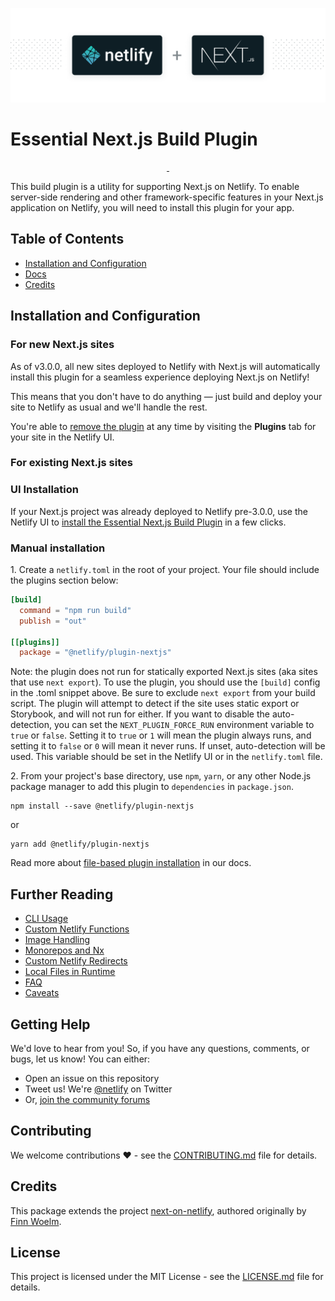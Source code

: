 ![Next.js on Netlify Build Plugin](next-on-netlify.png)

# Essential Next.js Build Plugin

<p align="center">
  <a aria-label="npm version" href="https://www.npmjs.com/package/@netlify/plugin-nextjs">
    <img alt="" src="https://img.shields.io/npm/v/@netlify/plugin-nextjs">
  </a>
  <a aria-label="MIT License" href="https://img.shields.io/npm/l/@netlify/plugin-nextjs">
    <img alt="" src="https://img.shields.io/npm/l/@netlify/plugin-nextjs">
  </a>
</p>

This build plugin is a utility for supporting Next.js on Netlify. To enable server-side rendering and other framework-specific features in your Next.js application on Netlify, you will need to install this plugin for your app.

## Table of Contents

- [Installation and Configuration](#installation-and-configuration)
- [Docs](#docs)
- [Credits](#credits)

## Installation and Configuration

### For new Next.js sites

As of v3.0.0, all new sites deployed to Netlify with Next.js will automatically install this plugin for a seamless experience deploying Next.js on Netlify!

This means that you don't have to do anything — just build and deploy your site to Netlify as usual and we'll handle the rest.

You're able to [remove the plugin](https://docs.netlify.com/configure-builds/build-plugins/#remove-a-plugin) at any time by visiting the **Plugins** tab for your site in the Netlify UI.

### For existing Next.js sites

### UI Installation

If your Next.js project was already deployed to Netlify pre-3.0.0, use the Netlify UI to [install the Essential Next.js Build Plugin](http://app.netlify.com/plugins/@netlify/plugin-nextjs/install) in a few clicks.

### Manual installation

1\. Create a `netlify.toml` in the root of your project. Your file should include the plugins section below:

```toml
[build]
  command = "npm run build"
  publish = "out"

[[plugins]]
  package = "@netlify/plugin-nextjs"
```

Note: the plugin does not run for statically exported Next.js sites (aka sites that use `next export`). To use the plugin, you should use the `[build]` config in the .toml snippet above. Be sure to exclude `next export` from your build script. 
The plugin will attempt to detect if the site uses static export or Storybook, and will not run for either. If you want to disable the auto-detection, you can set the `NEXT_PLUGIN_FORCE_RUN` environment variable to `true` or `false`. 
Setting it to `true` or `1` will mean the plugin always runs, and setting it to `false` or `0` will mean it never runs. If unset, auto-detection will be used. This variable should be set in the Netlify UI or in the `netlify.toml` file.

2\. From your project's base directory, use `npm`, `yarn`, or any other Node.js package manager to add this plugin to `dependencies` in `package.json`.

```
npm install --save @netlify/plugin-nextjs
```

or

```
yarn add @netlify/plugin-nextjs
```

Read more about [file-based plugin installation](https://docs.netlify.com/configure-builds/build-plugins/#file-based-installation) in our docs.

## Further Reading

- [CLI Usage](https://github.com/netlify/netlify-plugin-nextjs/tree/main/docs/cli-usage.md)
- [Custom Netlify Functions](https://github.com/netlify/netlify-plugin-nextjs/tree/main/docs/custom-functions.md)
- [Image Handling](https://github.com/netlify/netlify-plugin-nextjs/tree/main/docs/image-handling.md)
- [Monorepos and Nx](https://github.com/netlify/netlify-plugin-nextjs/tree/main/docs/monorepos.md)
- [Custom Netlify Redirects](https://github.com/netlify/netlify-plugin-nextjs/tree/main/docs/custom-redirects.md)
- [Local Files in Runtime](https://github.com/netlify/netlify-plugin-nextjs/tree/main/docs/local-files-in-runtime.md)
- [FAQ](https://github.com/netlify/netlify-plugin-nextjs/tree/main/docs/faq.md)
- [Caveats](https://github.com/netlify/netlify-plugin-nextjs/tree/main/docs/caveats.md)

## Getting Help

We'd love to hear from you! So, if you have any questions, comments, or bugs, let us know! You can either:

- Open an issue on this repository
- Tweet us! We're [@netlify](https://twitter.com/Netlify) on Twitter
- Or, [join the community forums](https://answers.netlify.com)

## Contributing

We welcome contributions ❤️ - see the [CONTRIBUTING.md](CONTRIBUTING.md) file for details.

## Credits

This package extends the project [next-on-netlify](https://github.com/netlify/next-on-netlify), authored originally by [Finn Woelm](https://github.com/finnwoelm).

## License

This project is licensed under the MIT License - see the [LICENSE.md](LICENSE.md) file for details.
